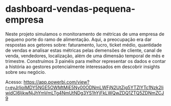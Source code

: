 # dashboard-vendas-pequena-empresa

Neste projeto simulamos o monitoramento de métricas de uma empresa de pequeno porte do ramo de alimentação. Aqui, a preocupação era dar respostas aos getores sobre: faturamento, lucro, ticket médio, quantidade de vendas e analisar estas métricas pelas demensões de cliente, canal de venda, vendedores, localização, além de uma dimensão temporal de mês e trimestre. Construímos 3 painéis para melhor representar os dados e contar a história ao gestores potencialmente interessados em descobrir insights sobre seu negócio.

Acesso: https://app.powerbi.com/view?r=eyJrIjoiMDY5NGE5OWMtMjE5Ny00ODNmLWFjN2UtZjg5YTZlYTc1Nzk2IiwidCI6IjkwNjJhYmVmLTg4NmUtNDg3YS1hYjFkLWQwZDQ1ZTQ5ZDNmZCJ9
